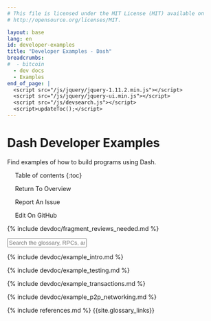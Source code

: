 ```yaml
---
# This file is licensed under the MIT License (MIT) available on
# http://opensource.org/licenses/MIT.

layout: base
lang: en
id: developer-examples
title: "Developer Examples - Dash"
breadcrumbs:
#  - bitcoin
  - dev docs
  - Examples
end_of_page: |
  <script src="/js/jquery/jquery-1.11.2.min.js"></script>
  <script src="/js/jquery/jquery-ui.min.js"></script>
  <script src="/js/devsearch.js"></script>
  <script>updateToc();</script>
---
```

<link rel="stylesheet" href="/css/jquery-ui.min.css">

# Dash Developer Examples

<p class="summary">Find examples of how to build programs using Dash.</p>

<div markdown="1" id="toc" class="toc"><div markdown="1">

* Table of contents
{:toc}

<ul class="goback"><li><a href="/en">Return To Overview</a></li></ul>
<ul class="reportissue"><li><a href="https://github.com/thephez/dash.org/issues/new" onmouseover="updateIssue(event);">Report An Issue</a></li></ul>
<ul class="editsource"><li><a href="https://github.com/thephez/dash.org/tree/master/_includes" onmouseover="updateSource(event);">Edit On GitHub</a></li></ul>

</div></div>
<div markdown="1" class="toccontent">

{% include devdoc/fragment_reviews_needed.md %}

<input id="glossary_term" class="glossary_term" placeholder="Search the glossary, RPCs, and more">

{% include devdoc/example_intro.md %}

{% include devdoc/example_testing.md %}

{% include devdoc/example_transactions.md %}

{% include devdoc/example_p2p_networking.md %}

<!-- Services like Blockcyper are more likely to be used by most than building a ground-up payment system
{% include devdoc/example_payment_processing.md %}
-->

{% include references.md %}
{{site.glossary_links}}

</div>
